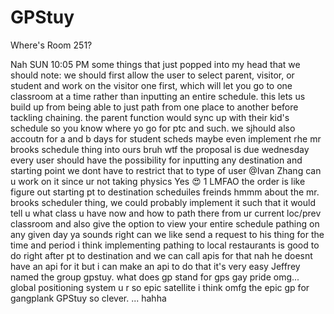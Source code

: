 # GPStuy
Where's Room 251?

Nah
SUN 10:05 PM
some things that just popped into my head that we should note:
we should first allow the user to select parent, visitor, or student and work on the visitor one first, which will let you go to one classroom at a time rather than inputting an entire schedule. this lets us build up from being able to just path from one place to another before tackling chaining. the parent function would sync up with their kid's schedule so you know where yo go for ptc and such.
we sjhould also accoutn for a and b days for student scheds
maybe even implement rhe mr brooks schedule thing into ours
bruh wtf the proposal is due wednesday
every user should have the possibility for inputting any destination and starting point
we dont have to restrict that to type of user
@Ivan Zhang
 can u work on it since ur not taking physics
Yes
😍
1
LMFAO
the order is like
figure out starting pt to destination
scheduiles
freinds
hmmm about the mr. brooks scheduler thing, we could probably implement it such that it would tell u what class u have now and how to path there from ur current loc/prev classroom and also give the option to view your entire schedule pathing on any given day
ya sounds right
can we like send a request to his thing for the time and period
i think implementing pathing to local restaurants is good to do right after pt to destination
and we can call apis for that
nah he doesnt have an api for it
but i can make an api to do that
it's very easy
Jeffrey named the group gpstuy.
what does gp stand for
gps
gay pride
omg...
global positioning system
u r so epic
satellite
i think
omfg the epic
gp for gangplank
GPStuy
so clever. ...
hahha
